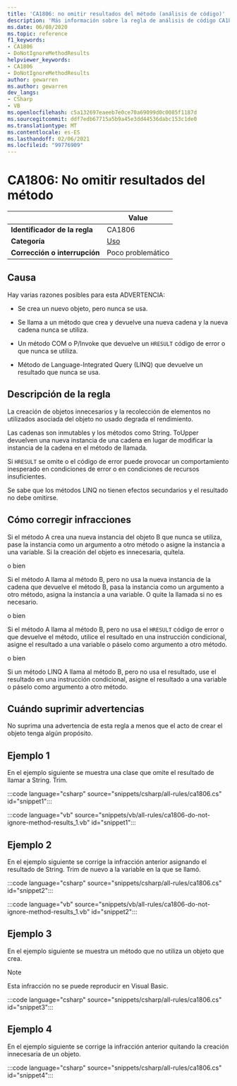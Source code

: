 ```yaml
---
title: 'CA1806: no omitir resultados del método (análisis de código)'
description: 'Más información sobre la regla de análisis de código CA1806: no omitir resultados del método'
ms.date: 06/08/2020
ms.topic: reference
f1_keywords:
- CA1806
- DoNotIgnoreMethodResults
helpviewer_keywords:
- CA1806
- DoNotIgnoreMethodResults
author: gewarren
ms.author: gewarren
dev_langs:
- CSharp
- VB
ms.openlocfilehash: c5a132697eaeeb7e0ce70a69099d0c0085f1187d
ms.sourcegitcommit: ddf7edb67715a5b9a45e3dd44536dabc153c1de0
ms.translationtype: MT
ms.contentlocale: es-ES
ms.lasthandoff: 02/06/2021
ms.locfileid: "99776909"
---
```

# <a name="ca1806-do-not-ignore-method-results"></a>CA1806: No omitir resultados del método

| | Value |
|-|-|
| **Identificador de la regla** |CA1806|
| **Categoría** |[Uso](usage-warnings.md)|
| **Corrección o interrupción** |Poco problemático|

## <a name="cause"></a>Causa

Hay varias razones posibles para esta ADVERTENCIA:

- Se crea un nuevo objeto, pero nunca se usa.

- Se llama a un método que crea y devuelve una nueva cadena y la nueva cadena nunca se utiliza.

- Un método COM o P/Invoke que devuelve un `HRESULT` código de error o que nunca se utiliza.

- Método de Language-Integrated Query (LINQ) que devuelve un resultado que nunca se usa.

## <a name="rule-description"></a>Descripción de la regla

La creación de objetos innecesarios y la recolección de elementos no utilizados asociada del objeto no usado degrada el rendimiento.

Las cadenas son inmutables y los métodos como String. ToUpper devuelven una nueva instancia de una cadena en lugar de modificar la instancia de la cadena en el método de llamada.

Si `HRESULT` se omite o el código de error puede provocar un comportamiento inesperado en condiciones de error o en condiciones de recursos insuficientes.

Se sabe que los métodos LINQ no tienen efectos secundarios y el resultado no debe omitirse.

## <a name="how-to-fix-violations"></a>Cómo corregir infracciones

Si el método A crea una nueva instancia del objeto B que nunca se utiliza, pase la instancia como un argumento a otro método o asigne la instancia a una variable. Si la creación del objeto es innecesaria, quítela.

o bien

Si el método A llama al método B, pero no usa la nueva instancia de la cadena que devuelve el método B, pasa la instancia como un argumento a otro método, asigna la instancia a una variable. O quite la llamada si no es necesario.

o bien

Si el método A llama al método B, pero no usa el `HRESULT` código de error o que devuelve el método, utilice el resultado en una instrucción condicional, asigne el resultado a una variable o páselo como argumento a otro método.

o bien

Si un método LINQ A llama al método B, pero no usa el resultado, use el resultado en una instrucción condicional, asigne el resultado a una variable o páselo como argumento a otro método.

## <a name="when-to-suppress-warnings"></a>Cuándo suprimir advertencias

No suprima una advertencia de esta regla a menos que el acto de crear el objeto tenga algún propósito.

## <a name="example-1"></a>Ejemplo 1

En el ejemplo siguiente se muestra una clase que omite el resultado de llamar a String. Trim.

:::code language="csharp" source="snippets/csharp/all-rules/ca1806.cs" id="snippet1":::

:::code language="vb" source="snippets/vb/all-rules/ca1806-do-not-ignore-method-results_1.vb" id="snippet1":::

## <a name="example-2"></a>Ejemplo 2

En el ejemplo siguiente se corrige la infracción anterior asignando el resultado de String. Trim de nuevo a la variable en la que se llamó.

:::code language="csharp" source="snippets/csharp/all-rules/ca1806.cs" id="snippet2":::

:::code language="vb" source="snippets/vb/all-rules/ca1806-do-not-ignore-method-results_1.vb" id="snippet2":::

## <a name="example-3"></a>Ejemplo 3

En el ejemplo siguiente se muestra un método que no utiliza un objeto que crea.

> [!NOTE]
> Esta infracción no se puede reproducir en Visual Basic.

:::code language="csharp" source="snippets/csharp/all-rules/ca1806.cs" id="snippet3":::

## <a name="example-4"></a>Ejemplo 4

En el ejemplo siguiente se corrige la infracción anterior quitando la creación innecesaria de un objeto.

:::code language="csharp" source="snippets/csharp/all-rules/ca1806.cs" id="snippet4":::

<!-- Examples don't exist for the following...

The following example shows a method that ignores the error code that the native method GetShortPathName returns.

The following example fixes the previous violation by checking the error code and throwing an exception when the call fails.
-->
